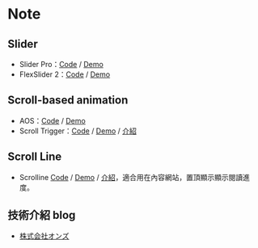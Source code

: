 # Note
## Slider
* Slider Pro：[Code](https://github.com/bqworks/slider-pro) / [Demo](http://bqworks.com/slider-pro/)
* FlexSlider 2：[Code](https://github.com/woothemes/FlexSlider) / [Demo](http://flexslider.woothemes.com/)

## Scroll-based animation
* AOS：[Code](https://github.com/michalsnik/aos) / [Demo](http://michalsnik.github.io/aos/)
* Scroll Trigger：[Code](https://github.com/terwanerik/ScrollTrigger) / [Demo](https://terwanerik.github.io/ScrollTrigger/) / [介紹](http://on-ze.com/archives/5824)

## Scroll Line
* Scrolline [Code](https://github.com/anthonyly/Scrolline.js) / [Demo](http://anthonyly.com/jquery.plugins/scrolline/) / [介紹](http://on-ze.com/archives/5948)，適合用在內容網站，置頂顯示顯示閱讀進度。

## 技術介紹 blog
* [株式会社オンズ](http://on-ze.com/blog)
